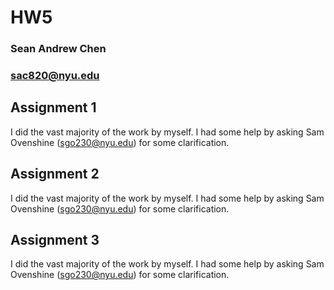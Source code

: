 # HW5
### Sean Andrew Chen
### sac820@nyu.edu


## Assignment 1
I did the vast majority of the work by myself. I had some help by asking
Sam Ovenshine (sgo230@nyu.edu) for some clarification.


## Assignment 2
I did the vast majority of the work by myself. I had some help by asking
Sam Ovenshine (sgo230@nyu.edu) for some clarification.


## Assignment 3
I did the vast majority of the work by myself. I had some help by asking 
Sam Ovenshine (sgo230@nyu.edu) for some clarification.
